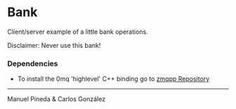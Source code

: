 Bank
====

Client/server example of a little bank operations.

Disclaimer: Never use this bank!


### Dependencies

- To install the 0mq 'highlevel' C++ binding go to [zmqpp Repository](https://github.com/zeromq/zmqpp)


_____
Manuel Pineda & Carlos González
